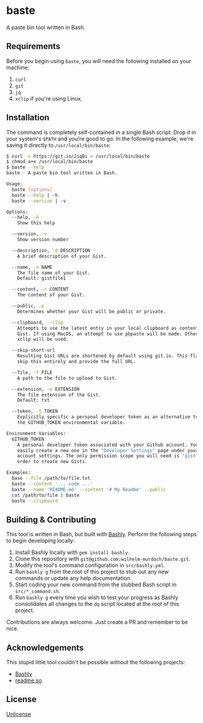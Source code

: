 # baste

A paste bin tool written in Bash.

## Requirements

Before you begin using `baste`, you will need the following installed on your machine:

1. `curl`
2. `git`
3. `jq`
4. `xclip` if you're using Linux.

## Installation

The command is completely self-contained in a single Bash script. Drop it in your system's `$PATH` and you're good to go. In the following example, we're saving it directly to `/usr/local/bin/baste`:

```bash
$ curl -s https://git.io/JiqBi > /usr/local/bin/baste
$ chmod a+x /usr/local/bin/baste 
$ baste --help
baste - A paste bin tool written in Bash.

Usage:
  baste [options]
  baste --help | -h
  baste --version | -v

Options:
  --help, -h
    Show this help

  --version, -v
    Show version number

  --description, -d DESCRIPTION
    A brief description of your Gist.

  --name, -n NAME
    The file name of your Gist.
    Default: gistfile1

  --content, -c CONTENT
    The content of your Gist.

  --public, -p
    Determines whether your Gist will be public or private.

  --clipboard, --clip
    Attempts to use the latest entry in your local clipboard as content for your
    Gist. If using MacOS, an attempt to use pbpaste will be made. Otherwise,
    xclip will be used.

  --skip-short-url
    Resulting Gist URLs are shortened by default using git.io. This flag will
    skip this entirely and provide the full URL.

  --file, -f FILE
    A path to the file to upload to Gist.

  --extension, -e EXTENSION
    The file extension of the Gist. 
    Default: txt

  --token, -t TOKEN
    Explicitly specific a personal developer token as an alternative to using
    the GITHUB_TOKEN environmental variable.

Environment Variables:
  GITHUB_TOKEN
    A personal developer token associated with your Github account. You can
    easily create a new one in the "Developer Settings" page under your
    account settings. The only permission scope you will need is "gist" in
    order to create new Gists.

Examples:
  base --file /path/to/file.txt
  baste --content '... code ...'
  baste --name 'README.md' --content '# My Readme' --public
  cat /path/to/file | baste
  baste --clipboard
```
    
## Building & Contributing

This tool is written in Bash, but built with [Bashly](https://bashly.dannyb.co/). Perform the following steps to begin developing locally:

1. Install Bashly locally with `gem install bashly`.
2. Clone this repository with `git@github.com:wilhelm-murdoch/baste.git`.
3. Modify the tool's command configuration in `src/bashly.yml`.
4. Run `bashly g` from the root of this project to stub out any new commands or update any help documentation.
5. Start coding your new command from the stubbed Bash script in `src/*_command.sh`.
6. Run `bashly g` every time you wish to test your progress as Bashly consolidates all changes to the `dq` script located at the root of this project.

Contributions are always welcome. Just create a PR and remember to be nice.

## Acknowledgements

This stupid little tool couldn't be possible without the following projects:

 - [Bashly](https://bulldogjob.com/news/449-how-to-write-a-good-readme-for-your-github-project)
 - [readme.so](https://readme.so/)

## License

[Unlicense](https://choosealicense.com/licenses/unlicense/)

  